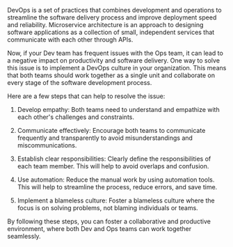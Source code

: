 DevOps is a set of practices that combines development and operations to streamline the software delivery process and improve deployment speed and reliability. Microservice architecture is an approach to designing software applications as a collection of small, independent services that communicate with each other through APIs.

Now, if your Dev team has frequent issues with the Ops team, it can lead to a negative impact on productivity and software delivery. One way to solve this issue is to implement a DevOps culture in your organization. This means that both teams should work together as a single unit and collaborate on every stage of the software development process. 

Here are a few steps that can help to resolve the issue:

1. Develop empathy: Both teams need to understand and empathize with each other's challenges and constraints.

2. Communicate effectively: Encourage both teams to communicate frequently and transparently to avoid misunderstandings and miscommunications.

3. Establish clear responsibilities: Clearly define the responsibilities of each team member. This will help to avoid overlaps and confusion.

4. Use automation: Reduce the manual work by using automation tools. This will help to streamline the process, reduce errors, and save time.

5. Implement a blameless culture: Foster a blameless culture where the focus is on solving problems, not blaming individuals or teams.

By following these steps, you can foster a collaborative and productive environment, where both Dev and Ops teams can work together seamlessly.
